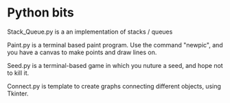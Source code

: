 # Python bits

Stack_Queue.py is a an implementation of stacks / queues 

Paint.py is a terminal based paint program.
Use the command "newpic", and you have a canvas to make points and draw lines on.

Seed.py is a terminal-based game in which you nuture a seed, and hope not to kill it.

Connect.py is template to create graphs connecting different objects, using Tkinter.

